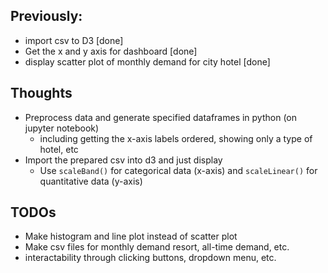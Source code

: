 ## Previously:

 - import csv to D3 [done]
 - Get the x and y axis for dashboard [done]
 - display scatter plot of monthly demand for city hotel [done]

## Thoughts

  - Preprocess data and generate specified dataframes in python (on jupyter notebook)
    - including getting the x-axis labels ordered, showing only a type of hotel, etc
  - Import the prepared csv into d3 and just display 
    - Use `scaleBand()` for categorical data (x-axis) and `scaleLinear()` for quantitative data (y-axis)

## TODOs

  - Make histogram and line plot instead of scatter plot
  - Make csv files for monthly demand resort, all-time demand, etc.
  - interactability through clicking buttons, dropdown menu, etc.